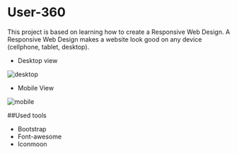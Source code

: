 # User-360

This project is based on learning how to create a Responsive Web Design. A Responsive Web Design makes a website look good on any device (cellphone, tablet, desktop).

- Desktop view

![desktop](http://i64.tinypic.com/w22d7k.png)

- Mobile View

![mobile](http://i66.tinypic.com/ehwt3n.png)

##Used tools

- Bootstrap
- Font-awesome
- Iconmoon
